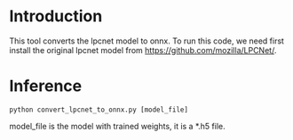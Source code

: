# Introduction
This tool converts the lpcnet model to onnx.
To run this code, we need first install the original lpcnet model from <https://github.com/mozilla/LPCNet/>.

# Inference
```
python convert_lpcnet_to_onnx.py [model_file]
```
model_file is the model with trained weights, it is a *.h5 file.
